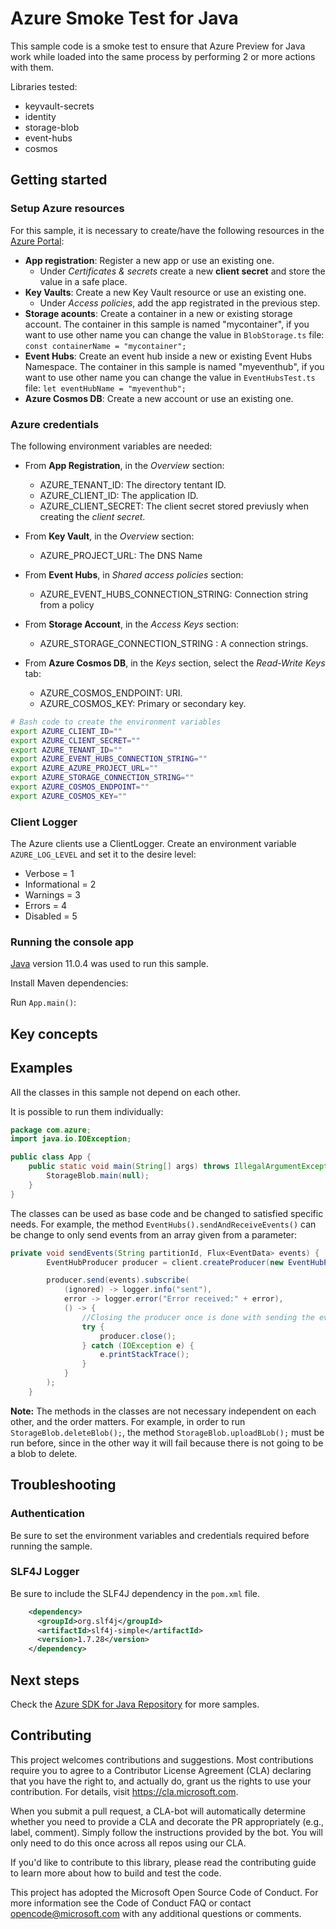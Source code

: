 # Azure Smoke Test for Java
This sample code is a smoke test to ensure that Azure Preview for Java work while loaded into the same process by performing 2 or more actions with them.

Libraries tested:
* keyvault-secrets
* identity
* storage-blob
* event-hubs
* cosmos

## Getting started
### Setup Azure resources
For this sample, it is necessary to create/have the following resources in the [Azure Portal](https://portal.azure.com/):
* **App registration**: Register a new app or use an existing one.
  * Under _Certificates & secrets_ create a new **client secret** and store the value in a safe place.
* **Key Vaults**: Create a new Key Vault resource or use an existing one.
  * Under _Access policies_, add the app registrated in the previous step.
* **Storage acounts**: Create a container in a new or existing storage account. The container in this sample is named "mycontainer", if you want to use other name you can change the value in `BlobStorage.ts` file:
`const containerName = "mycontainer";`
* **Event Hubs**: Create an event hub inside a new or existing Event Hubs Namespace. The container in this sample is named "myeventhub", if you want to use other name you can change the value in `EventHubsTest.ts` file: `let eventHubName = "myeventhub";`
* **Azure Cosmos DB**: Create a new account or use an existing one.

### Azure credentials
The following environment variables are needed:
* From **App Registration**, in the _Overview_ section:
    * AZURE_TENANT_ID: The directory tentant ID.
    * AZURE_CLIENT_ID: The application ID.
    * AZURE_CLIENT_SECRET: The client secret stored previusly when creating the _client secret_.

* From **Key Vault**, in the _Overview_ section:
  * AZURE_PROJECT_URL: The DNS Name

* From **Event Hubs**, in _Shared access policies_ section:
  * AZURE_EVENT_HUBS_CONNECTION_STRING: Connection string from a policy

* From **Storage Account**, in the _Access Keys_ section:
  * AZURE_STORAGE_CONNECTION_STRING : A connection strings.

* From **Azure Cosmos DB**, in the _Keys_ section, select the _Read-Write Keys_ tab:
  * AZURE_COSMOS_ENDPOINT: URI.
  * AZURE_COSMOS_KEY: Primary or secondary key.

```bash
# Bash code to create the environment variables
export AZURE_CLIENT_ID=""
export AZURE_CLIENT_SECRET=""
export AZURE_TENANT_ID=""
export AZURE_EVENT_HUBS_CONNECTION_STRING=""
export AZURE_AZURE_PROJECT_URL=""
export AZURE_STORAGE_CONNECTION_STRING=""
export AZURE_COSMOS_ENDPOINT=""
export AZURE_COSMOS_KEY=""
```
### Client Logger
The Azure clients use a ClientLogger. Create an environment variable `AZURE_LOG_LEVEL` and set it to the desire level:
* Verbose = 1
* Informational = 2
* Warnings = 3
* Errors = 4
* Disabled = 5

### Running the console app
[Java](https://www.java.com/en/) version 11.0.4 was used to run this sample.

Install Maven dependencies:

Run `App.main()`:


## Key concepts

## Examples
All the classes in this sample not depend on each other. 

It is possible to run them individually:
```java
package com.azure;
import java.io.IOException;

public class App {
    public static void main(String[] args) throws IllegalArgumentException, IOException {
        StorageBlob.main(null);
    }
}
```

The classes can be used as base code and be changed to satisfied specific needs. For example, the method `EventHubs().sendAndReceiveEvents()` can be change to only send events from an array given from a parameter:
```java
private void sendEvents(String partitionId, Flux<EventData> events) {
        EventHubProducer producer = client.createProducer(new EventHubProducerOptions().partitionId(partitionId));

        producer.send(events).subscribe(
            (ignored) -> logger.info("sent"),
            error -> logger.error("Error received:" + error),
            () -> {
                //Closing the producer once is done with sending the events
                try {
                    producer.close();
                } catch (IOException e) {
                    e.printStackTrace();
                }
            }
        );
    }
```

**Note:** The methods in the classes are not necessary independent on each other, and the order matters. For example, in order to run `StorageBlob.deleteBlob();`, the method `StorageBlob.uploadBLob();` must be run before, since in the other way it will fail because there is not going to be a blob to delete.

## Troubleshooting

### Authentication
Be sure to set the environment variables and credentials required before running the sample.

### SLF4J Logger
Be sure to include the SLF4J dependency in the `pom.xml` file.

```xml
    <dependency>
      <groupId>org.slf4j</groupId>
      <artifactId>slf4j-simple</artifactId>
      <version>1.7.28</version>
    </dependency>
```

## Next steps
Check the [Azure SDK for Java Repository](https://github.com/Azure/azure-sdk-for-java) for more samples.

## Contributing
This project welcomes contributions and suggestions. Most contributions require you to agree to a Contributor License Agreement (CLA) declaring that you have the right to, and actually do, grant us the rights to use your contribution. For details, visit https://cla.microsoft.com.

When you submit a pull request, a CLA-bot will automatically determine whether you need to provide a CLA and decorate the PR appropriately (e.g., label, comment). Simply follow the instructions provided by the bot. You will only need to do this once across all repos using our CLA.

If you'd like to contribute to this library, please read the contributing guide to learn more about how to build and test the code.

This project has adopted the Microsoft Open Source Code of Conduct. For more information see the Code of Conduct FAQ or contact opencode@microsoft.com with any additional questions or comments.
